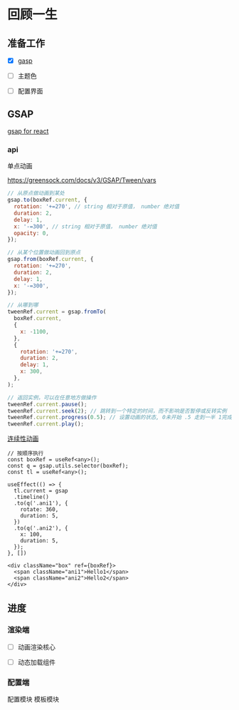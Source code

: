 # 回顾一生

## 准备工作

- [x] [gasp](https://link.juejin.cn/?target=https%3A%2F%2Fgreensock.com%2Fdocs%2F)
- [ ] 主题色
- [ ] 配置界面





## GSAP

[gsap for react](https://greensock.com/react#setup)

### api

单点动画 

https://greensock.com/docs/v3/GSAP/Tween/vars

```js
// 从原点做动画到某处
gsap.to(boxRef.current, {
  rotation: '+=270', // string 相对于原值， number 绝对值
  duration: 2,
  delay: 1,
  x: '-=300', // string 相对于原值， number 绝对值
  opacity: 0,
});

// 从某个位置做动画回到原点
gsap.from(boxRef.current, {
  rotation: '+=270',
  duration: 2,
  delay: 1,
  x: '-=300',
});

// 从哪到哪
tweenRef.current = gsap.fromTo(
  boxRef.current,
  {
    x: -1100,
  },
  {
    rotation: '+=270',
    duration: 2,
    delay: 1,
    x: 300,
  },
);

// 返回实例，可以在任意地方做操作
tweenRef.current.pause();
tweenRef.current.seek(2); // 跳转到一个特定的时间，而不影响是否暂停或反转实例
tweenRef.current.progress(0.5); // 设置动画的状态, 0未开始 .5 走到一半 1完成
tweenRef.current.play();
```



[连续性动画](https://greensock.com/docs/v3/GSAP/Timeline)

```tsx
// 按顺序执行
const boxRef = useRef<any>();
const q = gsap.utils.selector(boxRef);
const tl = useRef<any>();
  
useEffect(() => {
  tl.current = gsap
  .timeline()
  .to(q('.ani1'), {
    rotate: 360,
    duration: 5,
  })
  .to(q('.ani2'), {
    x: 100,
    duration: 5,
  });
}, [])

<div className="box" ref={boxRef}>
  <span className="ani1">Hello1</span>
  <span className="ani2">Hello2</span>
</div>
```



## 进度

### 渲染端

- [ ] 动画渲染核心
- [ ] 动态加载组件



### 配置端

配置模块
模板模块
